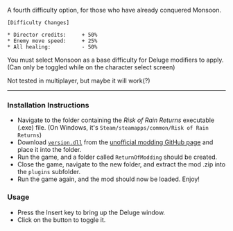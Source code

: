 A fourth difficulty option, for those who have already conquered Monsoon.

```
[Difficulty Changes]

* Director credits:     + 50%
* Enemy move speed:     + 25%
* All healing:          - 50%
```

You must select Monsoon as a base difficulty for Deluge modifiers to apply.  
(Can only be toggled while on the character select screen)

Not tested in multiplayer, but maybe it will work(?)

---

### Installation Instructions

* Navigate to the folder containing the *Risk of Rain Returns* executable (.exe) file.  (On Windows, it's `Steam/steamapps/common/Risk of Rain Returns`)
* Download [`version.dll`](https://github.com/return-of-modding/ReturnOfModding/releases/tag/nightly) from the [unofficial modding GitHub page](https://github.com/return-of-modding/ReturnOfModding/) and place it into the folder.
* Run the game, and a folder called `ReturnOfModding` should be created.
* Close the game, navigate to the new folder, and extract the mod .zip into the `plugins` subfolder.
* Run the game again, and the mod should now be loaded. Enjoy!


### Usage
* Press the Insert key to bring up the Deluge window.
* Click on the button to toggle it.